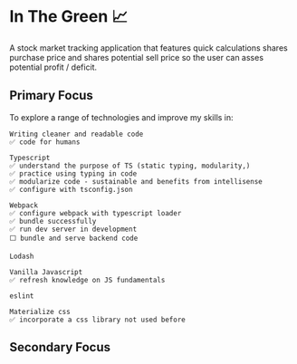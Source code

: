 # In The Green 📈

A stock market tracking application that features quick calculations shares purchase price and shares potential sell price so the user can asses potential profit / deficit.

## Primary Focus

To explore a range of technologies and improve my skills in:

```
Writing cleaner and readable code
✅ code for humans

Typescript
✅ understand the purpose of TS (static typing, modularity,)
✅ practice using typing in code
✅ modularize code - sustainable and benefits from intellisense
✅ configure with tsconfig.json

Webpack
✅ configure webpack with typescript loader
✅ bundle successfully
✅ run dev server in development
⬜ bundle and serve backend code

Lodash

Vanilla Javascript
✅ refresh knowledge on JS fundamentals

eslint

Materialize css
✅ incorporate a css library not used before
```
## Secondary Focus